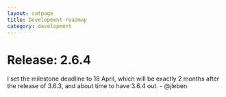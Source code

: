 ```yaml
---
layout: catpage
title: Development roadmap
category: development
---
```



Release: 2.6.4
=============

I set the milestone deadline to 18 April, which will be exactly 2 months after the release of 3.6.3, and about time to have 3.6.4 out. - @jleben


